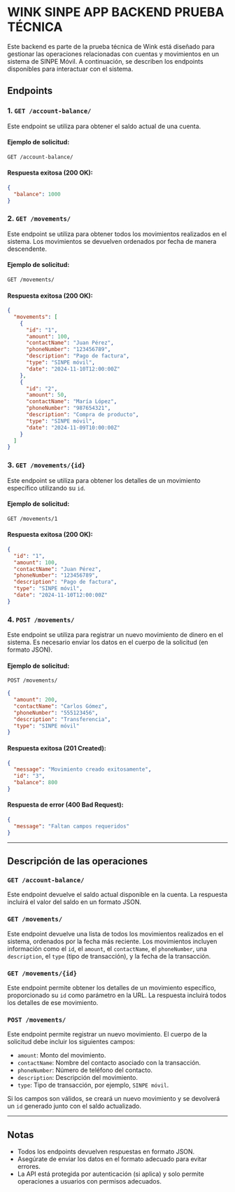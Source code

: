 ﻿# WINK SINPE APP BACKEND PRUEBA TÉCNICA

Este backend es parte de la prueba técnica de Wink está diseñado para gestionar las operaciones relacionadas con cuentas y movimientos en un sistema de SINPE Móvil. A continuación, se describen los endpoints disponibles para interactuar con el sistema.

## Endpoints

### 1. `GET /account-balance/`

Este endpoint se utiliza para obtener el saldo actual de una cuenta.

#### Ejemplo de solicitud:

```bash
GET /account-balance/
```

#### Respuesta exitosa (200 OK):

```json
{
  "balance": 1000
}
```

### 2. `GET /movements/`

Este endpoint se utiliza para obtener todos los movimientos realizados en el sistema. Los movimientos se devuelven ordenados por fecha de manera descendente.

#### Ejemplo de solicitud:

```bash
GET /movements/
```

#### Respuesta exitosa (200 OK):

```json
{
  "movements": [
    {
      "id": "1",
      "amount": 100,
      "contactName": "Juan Pérez",
      "phoneNumber": "123456789",
      "description": "Pago de factura",
      "type": "SINPE móvil",
      "date": "2024-11-10T12:00:00Z"
    },
    {
      "id": "2",
      "amount": 50,
      "contactName": "María López",
      "phoneNumber": "987654321",
      "description": "Compra de producto",
      "type": "SINPE móvil",
      "date": "2024-11-09T10:00:00Z"
    }
  ]
}
```

### 3. `GET /movements/{id}`

Este endpoint se utiliza para obtener los detalles de un movimiento específico utilizando su `id`.

#### Ejemplo de solicitud:

```bash
GET /movements/1
```

#### Respuesta exitosa (200 OK):

```json
{
  "id": "1",
  "amount": 100,
  "contactName": "Juan Pérez",
  "phoneNumber": "123456789",
  "description": "Pago de factura",
  "type": "SINPE móvil",
  "date": "2024-11-10T12:00:00Z"
}
```

### 4. `POST /movements/`

Este endpoint se utiliza para registrar un nuevo movimiento de dinero en el sistema. Es necesario enviar los datos en el cuerpo de la solicitud (en formato JSON).

#### Ejemplo de solicitud:

```bash
POST /movements/
```

```json
{
  "amount": 200,
  "contactName": "Carlos Gómez",
  "phoneNumber": "555123456",
  "description": "Transferencia",
  "type": "SINPE móvil"
}
```

#### Respuesta exitosa (201 Created):

```json
{
  "message": "Movimiento creado exitosamente",
  "id": "3",
  "balance": 800
}
```

#### Respuesta de error (400 Bad Request):

```json
{
  "message": "Faltan campos requeridos"
}
```

---

## Descripción de las operaciones

### `GET /account-balance/`

Este endpoint devuelve el saldo actual disponible en la cuenta. La respuesta incluirá el valor del saldo en un formato JSON.

### `GET /movements/`

Este endpoint devuelve una lista de todos los movimientos realizados en el sistema, ordenados por la fecha más reciente. Los movimientos incluyen información como el `id`, el `amount`, el `contactName`, el `phoneNumber`, una `description`, el `type` (tipo de transacción), y la fecha de la transacción.

### `GET /movements/{id}`

Este endpoint permite obtener los detalles de un movimiento específico, proporcionado su `id` como parámetro en la URL. La respuesta incluirá todos los detalles de ese movimiento.

### `POST /movements/`

Este endpoint permite registrar un nuevo movimiento. El cuerpo de la solicitud debe incluir los siguientes campos:

- `amount`: Monto del movimiento.
- `contactName`: Nombre del contacto asociado con la transacción.
- `phoneNumber`: Número de teléfono del contacto.
- `description`: Descripción del movimiento.
- `type`: Tipo de transacción, por ejemplo, `SINPE móvil`.

Si los campos son válidos, se creará un nuevo movimiento y se devolverá un `id` generado junto con el saldo actualizado.

---

## Notas

- Todos los endpoints devuelven respuestas en formato JSON.
- Asegúrate de enviar los datos en el formato adecuado para evitar errores.
- La API está protegida por autenticación (si aplica) y solo permite operaciones a usuarios con permisos adecuados.
